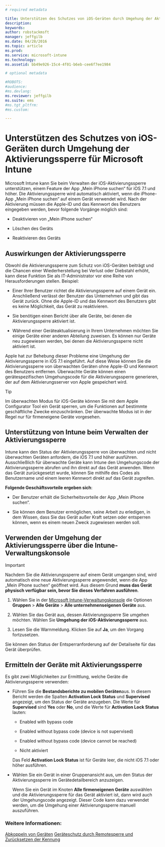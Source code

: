 ```yaml
---
# required metadata

title: Unterstützen des Schutzes von iOS-Geräten durch Umgehung der Aktivierungssperre | Microsoft Intune
description:
keywords:
author: robstackmsft
manager: jeffgilb
ms.date: 04/28/2016
ms.topic: article
ms.prod:
ms.service: microsoft-intune
ms.technology:
ms.assetid: bb49e926-15c4-4f01-b6eb-cee6f7ee1984

# optional metadata

#ROBOTS:
#audience:
#ms.devlang:
ms.reviewer: jeffgilb
ms.suite: ems
#ms.tgt_pltfrm:
#ms.custom:

---
```


# Unterstützen des Schutzes von iOS-Geräten durch Umgehung der Aktivierungssperre für Microsoft Intune
Microsoft Intune kann Sie beim Verwalten der iOS-Aktivierungssperre unterstützen, einem Feature der App „Mein iPhone suchen“ für iOS 7.1 und höher. Die Aktivierungssperre wird automatisch aktiviert, wenn die iPhone-App „Mein iPhone suchen“ auf einem Gerät verwendet wird. Nach der Aktivierung müssen die Apple-ID und das Kennwort des Benutzers eingegeben werden, bevor folgende Vorgänge möglich sind:

-   Deaktivieren von „Mein iPhone suchen“

-   Löschen des Geräts

-   Reaktivieren des Geräts

## Auswirkungen der Aktivierungssperre
Obwohl die Aktivierungssperre zum Schutz von iOS-Geräten beiträgt und die Chancen einer Wiederherstellung bei Verlust oder Diebstahl erhöht, kann diese Funktion Sie als IT-Administrator vor eine Reihe von Herausforderungen stellen. Beispiel:

-   Einer Ihrer Benutzer richtet die Aktivierungssperre auf einem Gerät ein. Anschließend verlässt der Benutzer das Unternehmen und gibt das Gerät zurück. Ohne die Apple-ID und das Kennwort des Benutzers gibt es keine Möglichkeit, das Gerät zu reaktivieren.

-   Sie benötigen einen Bericht über alle Geräte, bei denen die Aktivierungssperre aktiviert ist.

-   Während einer Geräteaktualisierung in Ihrem Unternehmen möchten Sie einige Geräte einer anderen Abteilung zuweisen. Es können nur Geräte neu zugewiesen werden, bei denen die Aktivierungssperre nicht aktiviert ist.

Apple hat zur Behebung dieser Probleme eine Umgehung der Aktivierungssperre in iOS 7.1 eingeführt. Auf diese Weise können Sie die Aktivierungssperre von überwachten Geräten ohne Apple-ID und Kennwort des Benutzers entfernen. Überwachte Geräte können einen gerätespezifischen Umgehungscode für die Aktivierungssperre generieren, der auf dem Aktivierungsserver von Apple gespeichert wird.

> [!TIP]
> Im überwachten Modus für iOS-Geräte können Sie mit dem Apple Configurator Tool ein Gerät sperren, um die Funktionen auf bestimmte geschäftliche Zwecke einzuschränken. Der überwachte Modus ist in der Regel nur für firmeneigene Geräte vorgesehen.

## Unterstützung von Intune beim Verwalten der Aktivierungssperre
Intune kann den Status der Aktivierungssperre von überwachten und nicht überwachten Geräten anfordern, die iOS 7.1 und höher ausführen. Ausschließlich für überwachte Geräte kann Intune den Umgehungscode der Aktivierungssperre abrufen und ihn direkt auf das Gerät anwenden. Wenn das Gerät zurückgesetzt wurde, können Sie mithilfe des Codes als Benutzername und einem leeren Kennwort direkt auf das Gerät zugreifen.

**Folgende Geschäftsvorteile ergeben sich**:

-   Der Benutzer erhält die Sicherheitsvorteile der App „Mein iPhone suchen“.

-   Sie können dem Benutzer ermöglichen, seine Arbeit zu erledigen, in dem Wissen, dass Sie das Gerät außer Kraft setzen oder entsperren können, wenn es einem neuen Zweck zugewiesen werden soll.

## Verwenden der Umgehung der Aktivierungssperre über die Intune-Verwaltungskonsole
> [!IMPORTANT]
> Nachdem Sie die Aktivierungssperre auf einem Gerät umgangen sind, wird automatisch eine neue Aktivierungssperre angewendet, wenn die App „Mein iPhone suchen“ geöffnet wird. Aus diesem Grund **muss das Gerät physisch verfügbar sein, bevor Sie dieses Verfahren ausführen**.

1.  Wählen Sie in der [Microsoft Intune-Verwaltungskonsole](https://manage.microsoft.com) die Optionen **Gruppen** &gt; **Alle Geräte** &gt; **Alle unternehmenseigenen Geräte** aus.

2.  Wählen Sie das Gerät aus, dessen Aktivierungssperre Sie umgehen möchten. Wählen Sie **Umgehung der iOS-Aktivierungssperre** aus.

3.  Lesen Sie die Warnmeldung. Klicken Sie auf **Ja**, um den Vorgang fortzusetzen.

Sie können den Status der Entsperranforderung auf der Detailseite für das Gerät überprüfen.

## Ermitteln der Geräte mit Aktivierungssperre
Es gibt zwei Möglichkeiten zur Ermittlung, welche Geräte die Aktivierungssperre verwenden:

-   Führen Sie die **Bestandsberichte zu mobilen Geräten**aus. In diesem Bericht werden die Spalten **Activation Lock Status** und **Supervised** angezeigt, um den Status der Geräte anzugeben. Die Werte für **Supervised** sind **Yes** oder **No**, und die Werte für **Activation Lock Status** lauten:

    -   Enabled with bypass code

    -   Enabled without bypass code (device is not supervised)

    -   Enabled without bypass code (device cannot be reached)

    -   Nicht aktiviert

    Das Feld **Activation Lock Status** ist für Geräte leer, die nicht iOS 7.1 oder höher ausführen.

-   Wählen Sie ein Gerät in einer Gruppenansicht aus, um den Status der Aktivierungssperre im Gerätedetailbereich anzuzeigen.

    Wenn Sie ein Gerät im Knoten **Alle firmeneigenen Geräte** auswählen und die Aktivierungssperre für das Gerät aktiviert ist, dann wird auch der Umgehungscode angezeigt. Dieser Code kann dazu verwendet werden, um die Umgehung einer Aktivierungssperre manuell auszuführen.

### Weitere Informationen:
[Abkoppeln von Geräten](retire-devices-from-microsoft-intune-management.md)
[Geräteschutz durch Remotesperre und Zurücksetzen der Kennung](use-remote-lock-and-passcode-reset-in-microsoft-intune.md)


<!--HONumber=May16_HO3-->


